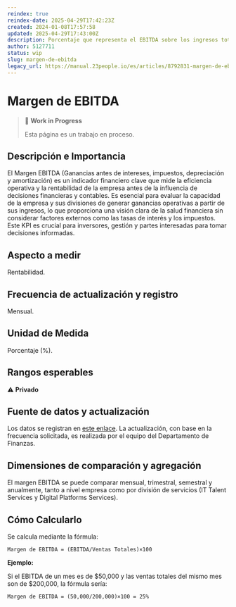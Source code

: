 ```yaml
---
reindex: true
reindex-date: 2025-04-29T17:42:23Z
created: 2024-01-08T17:57:58
updated: 2025-04-29T17:43:00Z
description: Porcentaje que representa el EBITDA sobre los ingresos totales.
author: 5127711
status: wip
slug: margen-de-ebitda
legacy_url: https://manual.23people.io/es/articles/8792831-margen-de-ebitda-emg
---
```


# Margen de EBITDA

> 🚧 **Work in Progress**
>
> Esta página es un trabajo en proceso.

## Descripción e Importancia

El Margen EBITDA (Ganancias antes de intereses, impuestos, depreciación y
amortización) es un indicador financiero clave que mide la eficiencia
operativa y la rentabilidad de la empresa antes de la influencia de decisiones
financieras y contables. Es esencial para evaluar la capacidad de la empresa y
sus divisiones de generar ganancias operativas a partir de sus ingresos, lo
que proporciona una visión clara de la salud financiera sin considerar
factores externos como las tasas de interés y los impuestos. Este KPI es
crucial para inversores, gestión y partes interesadas para tomar decisiones
informadas.

## Aspecto a medir

Rentabilidad.

## Frecuencia de actualización y registro

Mensual.

## Unidad de Medida

Porcentaje (%).

## Rangos esperables

⚠️ **Privado**

## Fuente de datos y actualización

Los datos se registran en [este
enlace](https://docs.google.com/spreadsheets/d/1b_iPE17zm33tcBAgYuGPGyKN5xAKT56cLDNoneq6oaY/edit#gid=0).
La actualización, con base en la frecuencia solicitada, es realizada por el
equipo del Departamento de Finanzas.

## Dimensiones de comparación y agregación

El margen EBITDA se puede comparar mensual, trimestral, semestral y
anualmente, tanto a nivel empresa como por división de servicios (IT Talent
Services y Digital Platforms Services).

## Cómo Calcularlo

Se calcula mediante la fórmula:

    Margen de EBITDA = (EBITDA/Ventas Totales)×100

**Ejemplo:**

Si el EBITDA de un mes es de $50,000 y las ventas totales del mismo mes son de
$200,000, la fórmula sería:

    Margen de EBITDA = (50,000/200,000)×100 = 25%
